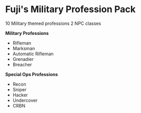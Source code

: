 # Fuji's Military Profession Pack

10 Military themed professions
2 NPC classes

**Military Professions**
 - Rifleman
 - Marksman
 - Automatic Rifleman
 - Grenadier
 - Breacher

**Special Ops Professions**
 - Recon
 - Sniper
 - Hacker
 - Undercover
 - CRBN
